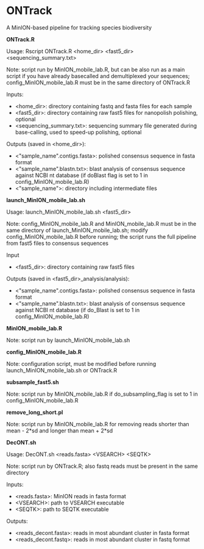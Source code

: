 # ONTrack
A MinION-based pipeline for tracking species biodiversity

**ONTrack.R**

Usage: Rscript ONTrack.R \<home_dir\> \<fast5_dir\> \<sequencing_summary.txt\>

Note: script run by MinION_mobile_lab.R, but can be also run as a main script if you have already basecalled and demultiplexed your sequences; config_MinION_mobile_lab.R must be in the same directory of ONTrack.R

Inputs:
* \<home_dir\>: directory containing fastq and fasta files for each sample
* \<fast5_dir\>: directory containing raw fast5 files for nanopolish polishing, optional
* \<sequencing_summary.txt\>: sequencing summary file generated during base-calling, used to speed-up polishing, optional

Outputs (saved in <home_dir>):
* \<"sample_name".contigs.fasta\>: polished consensus sequence in fasta format
* \<"sample_name".blastn.txt\>: blast analysis of consensus sequence against NCBI nt database (if doBlast flag is set to 1 in config_MinION_mobile_lab.R)
* \<"sample_name"\>: directory including intermediate files

**launch_MinION_mobile_lab.sh**

Usage:
launch_MinION_mobile_lab.sh \<fast5_dir\>

Note: config_MinION_mobile_lab.R and MinION_mobile_lab.R must be in the same directory of launch_MinION_mobile_lab.sh; modify config_MinION_mobile_lab.R before running; the script runs the full pipeline from fast5 files to consensus sequences

Input
* \<fast5_dir\>: directory containing raw fast5 files

Outputs (saved in \<fast5_dir\>_analysis/analysis):
* \<"sample_name".contigs.fasta\>: polished consensus sequence in fasta format
* \<"sample_name".blastn.txt\>: blast analysis of consensus sequence against NCBI nt database (if do_Blast is set to 1 in config_MinION_mobile_lab.R)

**MinION_mobile_lab.R**

Note: script run by launch_MinION_mobile_lab.sh

**config_MinION_mobile_lab.R**

Note: configuration script, must be modified before running launch_MinION_mobile_lab.sh or ONTrack.R

**subsample_fast5.sh**

Note: script run by MinION_mobile_lab.R if do_subsampling_flag is set to 1 in config_MinION_mobile_lab.R

**remove_long_short.pl**

Note: script run by MinION_mobile_lab.R for removing reads shorter than mean - 2\*sd and longer than mean + 2\*sd

**DecONT.sh**

Usage: DecONT.sh \<reads.fasta\> \<VSEARCH\> \<SEQTK\>

Note: script run by ONTrack.R; also fastq reads must be present in the same directory

Inputs:
* \<reads.fasta\>: MinION reads in fasta format
* \<VSEARCH\>: path to VSEARCH executable
* \<SEQTK\>: path to SEQTK executable

Outputs:
* \<reads_decont.fasta\>: reads in most abundant cluster in fasta format
* \<reads_decont.fastq\>: reads in most abundant cluster in fastq format
